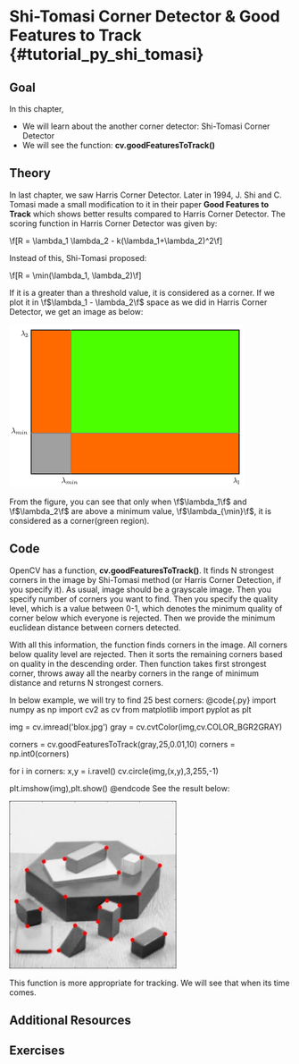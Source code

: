 Shi-Tomasi Corner Detector & Good Features to Track {#tutorial_py_shi_tomasi}
===================================================

Goal
----

In this chapter,

-   We will learn about the another corner detector: Shi-Tomasi Corner Detector
-   We will see the function: **cv.goodFeaturesToTrack()**

Theory
------

In last chapter, we saw Harris Corner Detector. Later in 1994, J. Shi and C. Tomasi made a small
modification to it in their paper **Good Features to Track** which shows better results compared to
Harris Corner Detector. The scoring function in Harris Corner Detector was given by:

\f[R = \lambda_1 \lambda_2 - k(\lambda_1+\lambda_2)^2\f]

Instead of this, Shi-Tomasi proposed:

\f[R = \min(\lambda_1, \lambda_2)\f]

If it is a greater than a threshold value, it is considered as a corner. If we plot it in
\f$\lambda_1 - \lambda_2\f$ space as we did in Harris Corner Detector, we get an image as below:

![image](images/shitomasi_space.png)

From the figure, you can see that only when \f$\lambda_1\f$ and \f$\lambda_2\f$ are above a minimum value,
\f$\lambda_{\min}\f$, it is considered as a corner(green region).

Code
----

OpenCV has a function, **cv.goodFeaturesToTrack()**. It finds N strongest corners in the image by
Shi-Tomasi method (or Harris Corner Detection, if you specify it). As usual, image should be a
grayscale image. Then you specify number of corners you want to find. Then you specify the quality
level, which is a value between 0-1, which denotes the minimum quality of corner below which
everyone is rejected. Then we provide the minimum euclidean distance between corners detected.

With all this information, the function finds corners in the image. All corners below quality
level are rejected. Then it sorts the remaining corners based on quality in the descending order.
Then function takes first strongest corner, throws away all the nearby corners in the range of
minimum distance and returns N strongest corners.

In below example, we will try to find 25 best corners:
@code{.py}
import numpy as np
import cv2 as cv
from matplotlib import pyplot as plt

img = cv.imread('blox.jpg')
gray = cv.cvtColor(img,cv.COLOR_BGR2GRAY)

corners = cv.goodFeaturesToTrack(gray,25,0.01,10)
corners = np.int0(corners)

for i in corners:
    x,y = i.ravel()
    cv.circle(img,(x,y),3,255,-1)

plt.imshow(img),plt.show()
@endcode
See the result below:

![image](images/shitomasi_block1.jpg)

This function is more appropriate for tracking. We will see that when its time comes.

Additional Resources
--------------------

Exercises
---------
